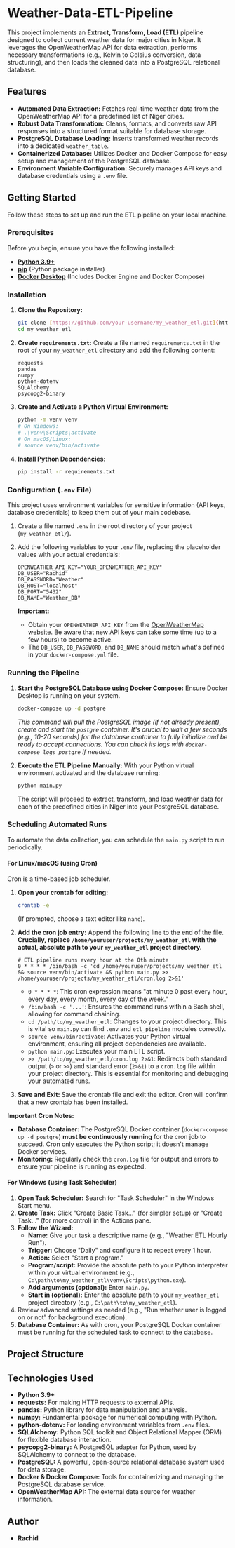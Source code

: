 # Weather-Data-ETL-Pipeline
This project implements an **Extract, Transform, Load (ETL)** pipeline designed to collect current weather data for major cities in Niger. It leverages the OpenWeatherMap API for data extraction, performs necessary transformations (e.g., Kelvin to Celsius conversion, data structuring), and then loads the cleaned data into a PostgreSQL relational database.
## Features 
* **Automated Data Extraction:** Fetches real-time weather data from the OpenWeatherMap API for a predefined list of Niger cities.
* **Robust Data Transformation:** Cleans, formats, and converts raw API responses into a structured format suitable for database storage.
* **PostgreSQL Database Loading:** Inserts transformed weather records into a dedicated `weather_table`.
* **Containerized Database:** Utilizes Docker and Docker Compose for easy setup and management of the PostgreSQL database.
* **Environment Variable Configuration:** Securely manages API keys and database credentials using a `.env` file.
## Getting Started

Follow these steps to set up and run the ETL pipeline on your local machine.

### Prerequisites

Before you begin, ensure you have the following installed:

* [**Python 3.9+**](https://www.python.org/downloads/)
* [**pip**](https://pip.pypa.io/en/stable/installation/) (Python package installer)
* [**Docker Desktop**](https://www.docker.com/products/docker-desktop) (Includes Docker Engine and Docker Compose)

### Installation

1.  **Clone the Repository:**
    ```bash
    git clone [https://github.com/your-username/my_weather_etl.git](https://github.com/your-username/my_weather_etl.git) # Replace with your actual repository URL
    cd my_weather_etl
    ```

2.  **Create `requirements.txt`:**
    Create a file named `requirements.txt` in the root of your `my_weather_etl` directory and add the following content:
    ```
    requests
    pandas
    numpy
    python-dotenv
    SQLAlchemy
    psycopg2-binary
    ```

3.  **Create and Activate a Python Virtual Environment:**
    ```bash
    python -m venv venv
    # On Windows:
    # .\venv\Scripts\activate
    # On macOS/Linux:
    # source venv/bin/activate
    ```

4.  **Install Python Dependencies:**
    ```bash
    pip install -r requirements.txt
    ```

### Configuration (`.env` File)

This project uses environment variables for sensitive information (API keys, database credentials) to keep them out of your main codebase.

1.  Create a file named `.env` in the root directory of your project (`my_weather_etl/`).
2.  Add the following variables to your `.env` file, replacing the placeholder values with your actual credentials:

    ```env
    OPENWEATHER_API_KEY="YOUR_OPENWEATHER_API_KEY"
    DB_USER="Rachid"
    DB_PASSWORD="Weather"
    DB_HOST="localhost"
    DB_PORT="5432"
    DB_NAME="Weather_DB"
    ```
    **Important:**
    * Obtain your `OPENWEATHER_API_KEY` from the [OpenWeatherMap website](https://openweathermap.org/api). Be aware that new API keys can take some time (up to a few hours) to become active.
    * The `DB_USER`, `DB_PASSWORD`, and `DB_NAME` should match what's defined in your `docker-compose.yml` file.

### Running the Pipeline

1.  **Start the PostgreSQL Database using Docker Compose:**
    Ensure Docker Desktop is running on your system.
    ```bash
    docker-compose up -d postgre
    ```
    *This command will pull the PostgreSQL image (if not already present), create and start the `postgre` container. It's crucial to wait a few seconds (e.g., 10-20 seconds) for the database container to fully initialize and be ready to accept connections. You can check its logs with `docker-compose logs postgre` if needed.*

2.  **Execute the ETL Pipeline Manually:**
    With your Python virtual environment activated and the database running:
    ```bash
    python main.py
    ```
    The script will proceed to extract, transform, and load weather data for each of the predefined cities in Niger into your PostgreSQL database.

### Scheduling Automated Runs

To automate the data collection, you can schedule the `main.py` script to run periodically.

#### For Linux/macOS (using Cron)

Cron is a time-based job scheduler.

1.  **Open your crontab for editing:**
    ```bash
    crontab -e
    ```
    (If prompted, choose a text editor like `nano`).

2.  **Add the cron job entry:**
    Append the following line to the end of the file. **Crucially, replace `/home/youruser/projects/my_weather_etl` with the actual, absolute path to your `my_weather_etl` project directory.**

    ```crontab
    # ETL pipeline runs every hour at the 0th minute
    0 * * * * /bin/bash -c 'cd /home/youruser/projects/my_weather_etl && source venv/bin/activate && python main.py >> /home/youruser/projects/my_weather_etl/cron.log 2>&1'
    ```

    * `0 * * * *`: This cron expression means "at minute 0 past every hour, every day, every month, every day of the week."
    * `/bin/bash -c '...'`: Ensures the command runs within a Bash shell, allowing for command chaining.
    * `cd /path/to/my_weather_etl`: Changes to your project directory. This is vital so `main.py` can find `.env` and `etl_pipeline` modules correctly.
    * `source venv/bin/activate`: Activates your Python virtual environment, ensuring all project dependencies are available.
    * `python main.py`: Executes your main ETL script.
    * `>> /path/to/my_weather_etl/cron.log 2>&1`: Redirects both standard output (`>` or `>>`) and standard error (`2>&1`) to a `cron.log` file within your project directory. This is essential for monitoring and debugging your automated runs.

3.  **Save and Exit:** Save the crontab file and exit the editor. Cron will confirm that a new crontab has been installed.

**Important Cron Notes:**
* **Database Container:** The PostgreSQL Docker container (`docker-compose up -d postgre`) **must be continuously running** for the cron job to succeed. Cron only executes the Python script; it doesn't manage Docker services.
* **Monitoring:** Regularly check the `cron.log` file for output and errors to ensure your pipeline is running as expected.

#### For Windows (using Task Scheduler)

1.  **Open Task Scheduler:** Search for "Task Scheduler" in the Windows Start menu.
2.  **Create Task:** Click "Create Basic Task..." (for simpler setup) or "Create Task..." (for more control) in the Actions pane.
3.  **Follow the Wizard:**
    * **Name:** Give your task a descriptive name (e.g., "Weather ETL Hourly Run").
    * **Trigger:** Choose "Daily" and configure it to repeat every 1 hour.
    * **Action:** Select "Start a program."
    * **Program/script:** Provide the absolute path to your Python interpreter within your virtual environment (e.g., `C:\path\to\my_weather_etl\venv\Scripts\python.exe`).
    * **Add arguments (optional):** Enter `main.py`.
    * **Start in (optional):** Enter the absolute path to your `my_weather_etl` project directory (e.g., `C:\path\to\my_weather_etl`).
4.  Review advanced settings as needed (e.g., "Run whether user is logged on or not" for background execution).
5.  **Database Container:** As with cron, your PostgreSQL Docker container must be running for the scheduled task to connect to the database.

## Project Structure
## Technologies Used

* **Python 3.9+**
* **requests:** For making HTTP requests to external APIs.
* **pandas:** Python library for data manipulation and analysis.
* **numpy:** Fundamental package for numerical computing with Python.
* **python-dotenv:** For loading environment variables from `.env` files.
* **SQLAlchemy:** Python SQL toolkit and Object Relational Mapper (ORM) for flexible database interaction.
* **psycopg2-binary:** A PostgreSQL adapter for Python, used by SQLAlchemy to connect to the database.
* **PostgreSQL:** A powerful, open-source relational database system used for data storage.
* **Docker & Docker Compose:** Tools for containerizing and managing the PostgreSQL database service.
* **OpenWeatherMap API:** The external data source for weather information.

## Author

* **Rachid** 